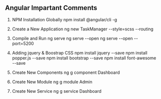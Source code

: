 
Angular Impartant Comments
----------------------------
1) NPM Installation Globally
    npm install @angular/cli -g

2) Create a New Application
    ng new TaskManager --style=scss --routing

3) Compile and Run
    ng serve
    ng serve --open
    ng serve --open --port=5200

4) Adding jquery & Boostrap CSS
    npm install jquery --save
    npm install popper.js --save
    npm install bootstrap --save
    npm install font-awesome --save

5) Create New Components
    ng g component Dashboard

6) Create New Module
    ng g module Admin

7) Create New Service
    ng g service Dashboard